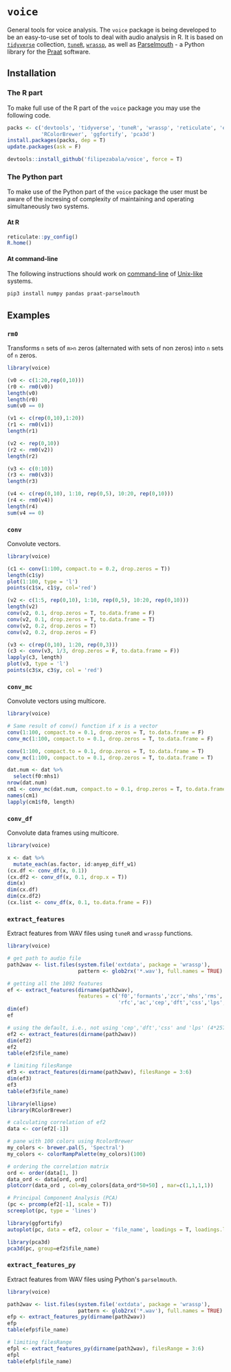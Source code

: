 # `voice`

General tools for voice analysis. The `voice` package is being developed to be an easy-to-use set of tools to deal with audio analysis in R. It is based on [`tidyverse`](https://www.tidyverse.org/) collection, [`tuneR`](https://cran.r-project.org/web/packages/tuneR/index.html), [`wrassp`](https://cran.r-project.org/web/packages/wrassp/index.html), as well as [Parselmouth](https://github.com/YannickJadoul/Parselmouth) - a Python library for the [Praat](http://www.praat.org/) software. 

## Installation
### The R part
To make full use of the R part of the `voice` package you may use the following code.
```r
packs <- c('devtools', 'tidyverse', 'tuneR', 'wrassp', 'reticulate', 'ellipse',
           'RColorBrewer', 'ggfortify', 'pca3d')
install.packages(packs, dep = T)
update.packages(ask = F)

devtools::install_github('filipezabala/voice', force = T)
```
### The Python part
To make use of the Python part of the `voice` package the user must be aware of the incresing of complexity of maintaining and operating simultaneously two systems. 
#### At R
```r
reticulate::py_config()
R.home()
```
#### At command-line
The following instructions should work on [command-line](https://en.wikipedia.org/wiki/Command-line_interface) of [Unix-like](https://en.wikipedia.org/wiki/Unix-like) systems.
```bash
pip3 install numpy pandas praat-parselmouth
```

## Examples
### `rm0`
Transforms `n` sets of `m>n` zeros (alternated with sets of non zeros) into `n` sets of `n` zeros.
```r
library(voice)

(v0 <- c(1:20,rep(0,10)))
(r0 <- rm0(v0))
length(v0)
length(r0)
sum(v0 == 0)

(v1 <- c(rep(0,10),1:20))
(r1 <- rm0(v1))
length(r1)

(v2 <- rep(0,10))
(r2 <- rm0(v2))
length(r2)

(v3 <- c(0:10))
(r3 <- rm0(v3))
length(r3)

(v4 <- c(rep(0,10), 1:10, rep(0,5), 10:20, rep(0,10)))
(r4 <- rm0(v4))
length(r4)
sum(v4 == 0)
```
### `conv`
Convolute vectors.
```r
library(voice)

(c1 <- conv(1:100, compact.to = 0.2, drop.zeros = T))
length(c1$y)
plot(1:100, type = 'l')
points(c1$x, c1$y, col='red')

(v2 <- c(1:5, rep(0,10), 1:10, rep(0,5), 10:20, rep(0,10)))
length(v2)
conv(v2, 0.1, drop.zeros = T, to.data.frame = F)
conv(v2, 0.1, drop.zeros = T, to.data.frame = T)
conv(v2, 0.2, drop.zeros = T)
conv(v2, 0.2, drop.zeros = F)

(v3 <- c(rep(0,10), 1:20, rep(0,3)))
(c3 <- conv(v3, 1/3, drop.zeros = F, to.data.frame = F))
lapply(c3, length)
plot(v3, type = 'l')
points(c3$x, c3$y, col = 'red')
```
### `conv_mc`
Convolute vectors using multicore.
```r
library(voice)

# Same result of conv() function if x is a vector
conv(1:100, compact.to = 0.1, drop.zeros = T, to.data.frame = F)
conv_mc(1:100, compact.to = 0.1, drop.zeros = T, to.data.frame = F)

conv(1:100, compact.to = 0.1, drop.zeros = T, to.data.frame = T)
conv_mc(1:100, compact.to = 0.1, drop.zeros = T, to.data.frame = T)

dat.num <- dat %>%
  select(f0:mhs1)
nrow(dat.num)
cm1 <- conv_mc(dat.num, compact.to = 0.1, drop.zeros = T, to.data.frame = F)
names(cm1)
lapply(cm1$f0, length)
```
### `conv_df`
Convolute data frames using multicore.
```r
library(voice)

x <- dat %>%
  mutate_each(as.factor, id:anyep_diff_w1)
(cx.df <- conv_df(x, 0.1))
(cx.df2 <- conv_df(x, 0.1, drop.x = T))
dim(x)
dim(cx.df)
dim(cx.df2)
(cx.list <- conv_df(x, 0.1, to.data.frame = F))
```
### `extract_features`
Extract features from WAV files using `tuneR` and `wrassp` functions.
```r
library(voice)

# get path to audio file
path2wav <- list.files(system.file('extdata', package = 'wrassp'),
                       pattern <- glob2rx('*.wav'), full.names = TRUE)

# getting all the 1092 features
ef <- extract_features(dirname(path2wav), 
                       features = c('f0','formants','zcr','mhs','rms','gain',
                                    'rfc','ac','cep','dft','css','lps','mfcc'))
dim(ef)
ef

# using the default, i.e., not using 'cep','dft','css' and 'lps' (4*257 = 1028 columns)
ef2 <- extract_features(dirname(path2wav))
dim(ef2)
ef2
table(ef2$file_name)

# limiting filesRange
ef3 <- extract_features(dirname(path2wav), filesRange = 3:6)
dim(ef3)
ef3
table(ef3$file_name)

library(ellipse)
library(RColorBrewer)

# calculating correlation of ef2
data <- cor(ef2[-1])

# pane with 100 colors using RcolorBrewer
my_colors <- brewer.pal(5, 'Spectral')
my_colors <- colorRampPalette(my_colors)(100)

# ordering the correlation matrix
ord <- order(data[1, ])
data_ord <- data[ord, ord]
plotcorr(data_ord , col=my_colors[data_ord*50+50] , mar=c(1,1,1,1))

# Principal Component Analysis (PCA)
(pc <- prcomp(ef2[-1], scale = T))
screeplot(pc, type = 'lines')

library(ggfortify)
autoplot(pc, data = ef2, colour = 'file_name', loadings = T, loadings.label = T)

library(pca3d)
pca3d(pc, group=ef2$file_name)
```
### `extract_features_py`
Extract features from WAV files using Python's `parselmouth`.
```r
library(voice)

path2wav <- list.files(system.file('extdata', package = 'wrassp'),
                       pattern <- glob2rx('*.wav'), full.names = TRUE)
efp <- extract_features_py(dirname(path2wav))
efp
table(efp$file_name)

# limiting filesRange
efpl <- extract_features_py(dirname(path2wav), filesRange = 3:6)
efpl
table(efpl$file_name)
```
